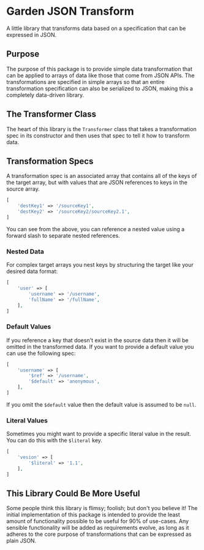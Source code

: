 # Garden JSON Transform

A little library that transforms data based on a specification that can be expressed in JSON.

## Purpose

The purpose of this package is to provide simple data transformation that can be applied to arrays of data like those that come from JSON APIs. The transformations are specified in simple arrays so that an entire transformation specification can also be serialized to JSON, making this a completely data-driven library.

## The Transformer Class

The heart of this library is the `Transformer` class that takes a transformation spec in its constructor and then uses that spec to tell it how to transform data.

## Transformation Specs

A transformation spec is an associated array that contains all of the keys of the target array, but with values that are JSON references to keys in the source array.

```php
[
    'destKey1' => '/sourceKey1',
    'destKey2' => '/sourceKey2/sourceKey2.1',
]
```

You can see from the above, you can reference a nested value using a forward slash to separate nested references.

### Nested Data

For complex target arrays you nest keys by structuring the target like your desired data format:

```php
[
    'user' => [
        'username' => '/username',
        'fullName' => '/fullName',
    ],
]
```

### Default Values

If you reference a key that doesn't exist in the source data then it will be omitted in the transformed data. If you want to provide a default value you can use the following spec:

```php
[
    'username' => [
        '$ref' => '/username',
        '$default' => 'anonymous',
    ],
]
```

If you omit the `$default` value then the default value is assumed to be `null`.

### Literal Values

Sometimes you might want to provide a specific literal value in the result. You can do this with the `$literal` key.

```php
[
    'vesion' => [
        '$literal' => '1.1',
    ],
]
```

## This Library Could Be More Useful

Some people think this library is flimsy; foolish; but don't you believe it! The initial implementation of this package is intended to provide the least amount of functionality possible to be useful for 90% of use-cases. Any sensible functionality will be added as requirements evolve, as long as it adheres to the core purpose of transformations that can be expressed as plain JSON.
